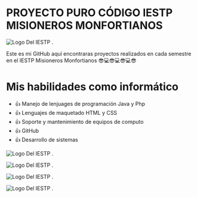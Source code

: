 # PROYECTO PURO CÓDIGO IESTP MISIONEROS MONFORTIANOS

![Logo Del IESTP .](https://as1.ftcdn.net/v2/jpg/03/52/39/00/1000_F_352390061_Bem8aYkzfGhIObTC4fXhf0PmKQjWM1wN.jpg)

Este es mi GitHub aquí encontraras proyectos realizados en cada semestre en el IESTP Misioneros Monfortianos 😎💻😎💻😎💻😎

# Mis habilidades como informático

* 👍 Manejo de lenjuages de programación Java y Php
* 👍 Lenguajes de maquetado HTML y CSS
* 👍 Soporte y mantenimiento de equipos de computo
* 👍 GitHub
* 👍 Desarrollo de sistemas

![Logo Del IESTP .](https://github-readme-stats.vercel.app/api?username=Jesus-Huaman-23&show_icons=true)

![Logo Del IESTP .](https://github-readme-stats.vercel.app/api/top-langs/?username=Jesus-Huaman-23)

![Logo Del IESTP .](https://github-readme-stats.vercel.app/api/top-langs/?username=Jesus-Huaman-23&layout=compact)

![Logo Del IESTP .](https://github-readme-stats.vercel.app/api/pin/?username=Jesus-Huaman-23&repo=github-readme-stats)
